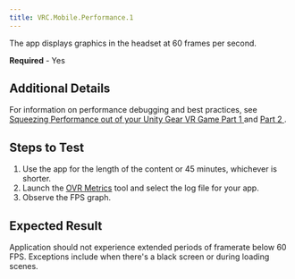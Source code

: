 ```yaml
---
title: VRC.Mobile.Performance.1
---
```

The app displays graphics in the headset at 60 frames per second.

**Required** - Yes

## Additional Details

For information on performance debugging and best practices, see [ Squeezing Performance out of your Unity Gear VR Game Part 1 ](/blog/squeezing-performance-out-of-your-unity-gear-vr-game) and [ Part 2 ](/blog/squeezing-performance-out-of-your-unity-gear-vr-game-continued).

## Steps to Test

1. Use the app for the length of the content or 45 minutes, whichever is shorter.
2. Launch the [OVR Metrics](/documentation/mobilesdk/latest/concepts/mobile-ovrmetricstool/) tool and select the log file for your app.
3. Observe the FPS graph.
## Expected Result

Application should not experience extended periods of framerate below 60 FPS. Exceptions include when there's a black screen or during loading scenes.


